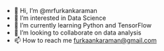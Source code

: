 - 👋 Hi, I’m @mrfurkankaraman
- 👀 I’m interested in Data Science
- 🌱 I’m currently learning Python and TensorFlow 
- 💞️ I’m looking to collaborate on data analysis
- 📫 How to reach me furkaankaraman@gmail.com

<!---
mrfurkankaraman/mrfurkankaraman is a ✨ special ✨ repository because its `README.md` (this file) appears on your GitHub profile.
You can click the Preview link to take a look at your changes.
--->
